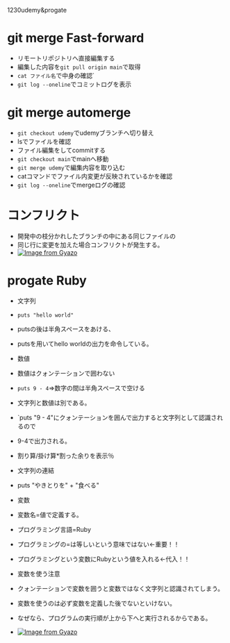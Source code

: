 1230udemy&progate
# git merge Fast-forward
- リモートリポジトリへ直接編集する
- 編集した内容を`git pull origin main`で取得
- `cat ファイル名`で中身の確認`
- `git log --oneline`でコミットログを表示

# git merge automerge
- `git checkout udemy`でudemyブランチへ切り替え
- lsでファイルを確認
- ファイル編集をしてcommitする
- `git checkout main`でmainへ移動
- `git merge udemy`で編集内容を取り込む
- catコマンドでファイル内変更が反映されているかを確認
- `git log --oneline`でmergeログの確認

# コンフリクト
- 開発中の枝分かれしたブランチの中にある同じファイルの
- 同じ行に変更を加えた場合コンフリクトが発生する。
- [![Image from Gyazo](https://i.gyazo.com/d494d10e972700fd08ef84894517c431.png)](https://gyazo.com/d494d10e972700fd08ef84894517c431)

# progate Ruby
- 文字列
- `puts "hello world"`
- putsの後は半角スペースをあける、
- putsを用いてhello worldの出力を命令している。

- 数値
- 数値はクォンテーションで囲わない
- `puts 9 - 4`⇒数字の間は半角スペースで空ける
- 文字列と数値は別である。
- `puts "9 - 4"にクォンテーションを囲んで出力すると文字列として認識されるので
- 9-4で出力される。
- 割り算/掛け算*割った余りを表示％
- 文字列の連結
- puts "やきとりを" + "食べる"

- 変数
- 変数名=値で定義する。
- プログラミング言語=Ruby
- プログラミングの=は等しいという意味ではない←重要！！
- プログラミングという変数にRubyという値を入れる←代入！！ 
- 変数を使う注意
- クォンテーションで変数を囲うと変数ではなく文字列と認識されてしまう。
- 変数を使うのは必ず変数を定義した後でないといけない。
- なぜなら、プログラムの実行順が上から下へと実行されるからである。
- [![Image from Gyazo](https://i.gyazo.com/4bbb1f5fb997da98887e6752c8b5e446.png)](https://gyazo.com/4bbb1f5fb997da98887e6752c8b5e446)


